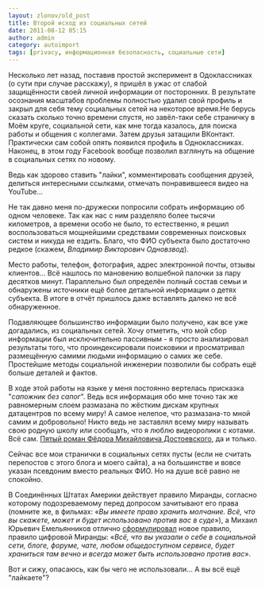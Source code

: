 ```yaml
---
layout: zlonov/old_post
title: Второй исход из социальных сетей
date: 2011-08-12 05:15
author: admin
category: autoimport
tags: [privacy, информационная безопасность, социальные сети]
---
```

<div dir="ltr">
<div></div>
Несколько лет назад, поставив простой эксперимент в Одоклассниках (о сути при случае расскажу), я пришёл в ужас от слабой защищённости своей личной информации от посторонних. В результате осознания масштабов проблемы полностью удалил свой профиль и закрыл для себя тему социальных сетей на некоторое время.Не берусь сказать сколько точно времени спустя, но завёл-таки себе страничку в Моём круге, социальной сети, как мне тогда казалось, для поиска работы и общения с коллегами. Затем друзья затащили ВКонтакт. Практически сам собой опять появился профиль в Одноклассниках. Наконец, в этом году Facebook вообще позволил взглянуть на общение в социальных сетях по новому.

Ведь как здорово ставить "лайки", комментировать сообщения друзей, делиться интересными ссылками, отмечать понравившееся видео на YouTube...

Не так давно меня по-дружески попросили собрать информацию об одном человеке. Так как нас с ним разделяло более тысячи километров, а времени особо не было, то естественно, я решил воспользоваться мощнейшими средствами современных поисковых систем и никуда не ездить. Благо, что ФИО субъекта было достаточно редкое (скажем, <i>Владимир Викторович Одновзвод</i>).

Место работы, телефон, фотография, адрес электронной почты, отзывы клиентов... Всё нашлось по мановению волшебной палочки за пару десятков минут. Параллельно был определён полный состав семьи и обнаружены источники ещё более детальной информации о детях субъекта. В итоге в отчёт пришлось даже вставлять далеко не всё обнаруженное.

Подавляющее большинство информации было получено, как все уже догадались, из социальных сетей. Хочу отметить, что мой сбор информации был исключительно пассивным - я просто анализировал результаты того, что проиндексировали поисковики и просматривал размещённую самими людьми информацию о самих же себе. Простейшие методы социальной инженерии позволили бы собрать ещё больше деталей и фактов.

В ходе этой работы на языке у меня постоянно вертелась присказка "<i>сапожник без сапог</i>". Ведь вся информация обо мне точно так же равномерным слоем размазана по жёстким дискам крупных датацентров по всему миру! А самое нелепое, что размазана-то мной самим и добровольно! Никто ведь не заставлял всему миру называть свою родную школу или сообщать, что я люблю видеоролики с котами. Всё сам. <a href="http://ru.wikipedia.org/wiki/%D0%98%D0%B4%D0%B8%D0%BE%D1%82_(%D1%80%D0%BE%D0%BC%D0%B0%D0%BD)">Пятый роман Фёдора Михайловича Достоевского</a>, да и только.

Сейчас все мои странички в социальных сетях пусты (если не считать перепостов с этого блога и моего сайта), а на большинстве и вовсе указан псевдоним вместо реальных ФИО. Но на душе всё равно не спокойно.

В Соединённых Штатах Америки действует правило Миранды, согласно которому подозреваемому перед допросом зачитывают его права (помните же, в фильмах: «<i>Вы имеете право хранить молчание. Всё, что вы скажете, может и будет использовано против вас в суде</i>»), а Михаил Юрьевич Емельянников отлично <a href="http://emeliyannikov.blogspot.com/2011/07/blog-post_08.html">сформулировал</a> новое правило, правило цифровой Миранды: «<i>Всё, что вы указали о себе в социальной сети, блоге, форуме, чате, любом общедоступном сервисе, будет храниться там вечно и всегда может быть использовано против вас</i>».

Вот и сижу, опасаюсь, как бы чего не использовали... А вы всё ещё "лайкаете"?

</div>
